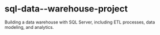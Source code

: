 # sql-data--warehouse-project
Building a data warehouse with SQL Server, including ETL processes, data modeling, and analytics.
